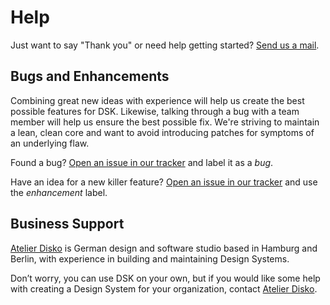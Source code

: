 # Help

Just want to say "Thank you" or need help getting started? [Send us a
mail](mailto:thankyou@rundsk.com).

## Bugs and Enhancements

Combining great new ideas with experience will help us create the best possible
features for DSK. Likewise, talking through a bug with a team member will help
us ensure the best possible fix. We're striving to maintain a lean, clean core
and want to avoid introducing patches for symptoms of an underlying flaw.

Found a bug? [Open an issue in our
tracker](https://github.com/atelierdisko/dsk/issues/new) and label it as a
_bug_.

Have an idea for a new killer feature? [Open an issue in our
tracker](https://github.com/atelierdisko/dsk/issues/new) and use the
_enhancement_ label.

## Business Support

[Atelier Disko](https://atelierdisko.de) is
German design and software studio based in Hamburg and Berlin, with experience
in building and maintaining Design Systems.

Don’t worry, you can use DSK on your own, but if you would like some help with
creating a Design System for your organization, contact [Atelier Disko](https://atelierdisko.de/contact).
